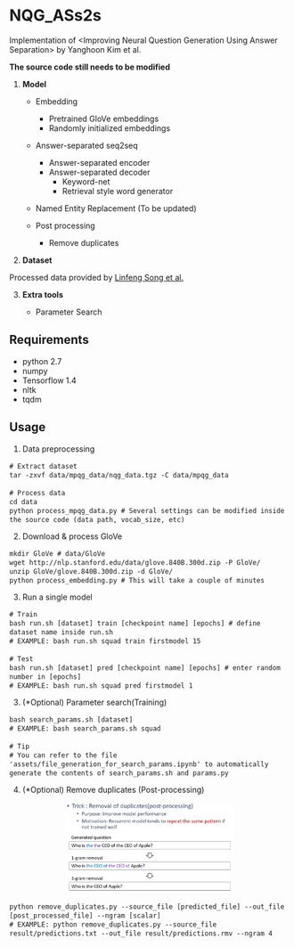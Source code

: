 # NQG_ASs2s

Implementation of &lt;Improving Neural Question Generation Using Answer Separation> by Yanghoon Kim et al.

**The source code still needs to be modified**


1. **Model**

	- Embedding
	  - Pretrained GloVe embeddings
	  - Randomly initialized embeddings

	- Answer-separated seq2seq
	  - Answer-separated encoder
	  - Answer-separated decoder
	    - Keyword-net
		- Retrieval style word generator
	
	- Named Entity Replacement (To be updated)
	
	- Post processing
	  - Remove duplicates

2. **Dataset**

Processed data provided by [Linfeng Song et al.](https://www.aclweb.org/anthology/N18-2090)

3. **Extra tools**

    - Parameter Search

## Requirements

- python 2.7
- numpy
- Tensorflow 1.4
- nltk
- tqdm

## Usage

1. Data preprocessing

```
# Extract dataset
tar -zxvf data/mpqg_data/nqg_data.tgz -C data/mpqg_data

# Process data
cd data
python process_mpqg_data.py # Several settings can be modified inside the source code (data path, vocab_size, etc)
```

2. Download & process GloVe

```
mkdir GloVe # data/GloVe
wget http://nlp.stanford.edu/data/glove.840B.300d.zip -P GloVe/
unzip GloVe/glove.840B.300d.zip -d GloVe/
python process_embedding.py # This will take a couple of minutes
```

3. Run a single model

```
# Train
bash run.sh [dataset] train [checkpoint name] [epochs] # define dataset name inside run.sh
# EXAMPLE: bash run.sh squad train firstmodel 15

# Test
bash run.sh [dataset] pred [checkpoint name] [epochs] # enter random number in [epochs]
# EXAMPLE: bash run.sh squad pred firstmodel 1
```

3. (\*Optional) Parameter search(Training)

```
bash search_params.sh [dataset]
# EXAMPLE: bash search_params.sh squad

# Tip
# You can refer to the file 'assets/file_generation_for_search_params.ipynb' to automatically generate the contents of search_params.sh and params.py
```

4. (\*Optional) Remove duplicates (Post-processing)

<p align="center">
<img src="assets/remove_duplicates.PNG" width="60%"/>
</p>

```
python remove_duplicates.py --source_file [predicted_file] --out_file [post_processed_file] --ngram [scalar]
# EXAMPLE: python remove_duplicates.py --source_file result/predictions.txt --out_file result/predictions.rmv --ngram 4
```
